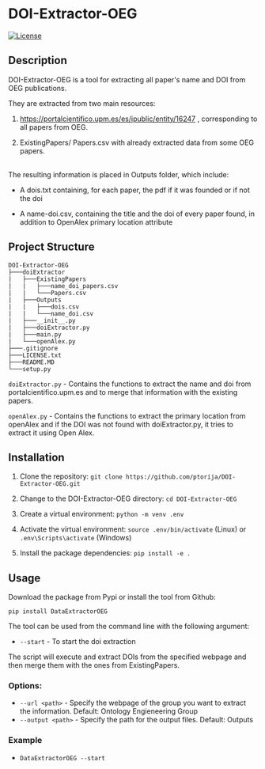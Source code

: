 # DOI-Extractor-OEG

[![License](https://img.shields.io/badge/license-MIT-blue.svg)](https://opensource.org/licenses/MIT)

## Description

DOI-Extractor-OEG is a tool for extracting all paper's name and DOI from OEG publications.

They are extracted from two main resources:

1) https://portalcientifico.upm.es/es/ipublic/entity/16247 , corresponding to all papers from OEG. 

2) ExistingPapers/ Papers.csv with already extracted data from some OEG papers.

<br>
The resulting information is placed in Outputs folder, which include:

- A dois.txt containing, for each paper, the pdf if it was founded or if not the doi

- A name-doi.csv, containing the title and the doi of every paper found, in addition to OpenAlex primary location attribute

## Project Structure
```
DOI-Extractor-OEG
├───doiExtractor
|   ├───ExistingPapers
|   |   ├───name_doi_papers.csv
|   |   └───Papers.csv
|   ├───Outputs
|   |   ├───dois.csv
|   |   └───name_doi.csv
|   ├───__init__.py
|   ├───doiExtractor.py
|   ├───main.py
|   └───openAlex.py
├───.gitignore
├───LICENSE.txt
├───README.MD
└───setup.py
```

```doiExtractor.py``` - Contains the functions to extract the name and doi from portalcientifico.upm.es and to merge that information with the existing papers.

```openAlex.py``` - Contains the functions to extract the primary location from openAlex and if the DOI was not found with doiExtractor.py, it tries to extract it using Open Alex.


## Installation

1. Clone the repository:
```git clone https://github.com/ptorija/DOI-Extractor-OEG.git```

2. Change to the DOI-Extractor-OEG directory:
```cd DOI-Extractor-OEG```

3. Create a virtual environment:
```python -m venv .env```

4. Activate the virtual environment:
```source .env/bin/activate``` (Linux) or ```.env\Scripts\activate``` (Windows)

5. Install the package dependencies:
```pip install -e .```

## Usage
Download the package from Pypi or install the tool from Github:

```pip install DataExtractorOEG```

The tool can be used from the command line with the following argument:
- ```--start``` - To start the doi extraction

The script will execute and extract DOIs from the specified webpage and then merge them with the ones from ExistingPapers.

### Options:
- ```--url <path>``` - Specify the webpage of the group you want to extract the information. Default: Ontology Engieneering Group
- ```--output <path>``` - Specify the path for the output files. Default: Outputs



### Example
- ```DataExtractorOEG --start```